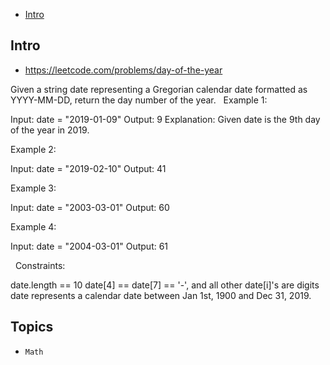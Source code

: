 - [Intro](#intro)

## Intro

- https://leetcode.com/problems/day-of-the-year

Given a string date representing a Gregorian calendar date formatted as YYYY-MM-DD, return the day number of the year.
 
Example 1:

Input: date = "2019-01-09"
Output: 9
Explanation: Given date is the 9th day of the year in 2019.

Example 2:

Input: date = "2019-02-10"
Output: 41

Example 3:

Input: date = "2003-03-01"
Output: 60

Example 4:

Input: date = "2004-03-01"
Output: 61

 
Constraints:

date.length == 10
date[4] == date[7] == '-', and all other date[i]'s are digits
date represents a calendar date between Jan 1st, 1900 and Dec 31, 2019.


## Topics

- `Math`


